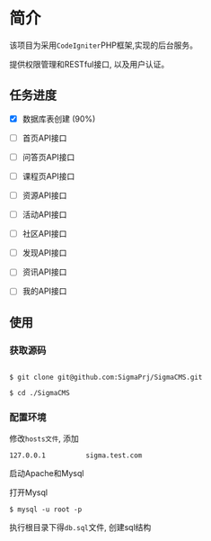 # 简介

该项目为采用`CodeIgniter`PHP框架,实现的后台服务。

提供权限管理和RESTful接口, 以及用户认证。



## 任务进度

- [x] 数据库表创建 (90%)
- [ ] 首页API接口
- [ ] 问答页API接口
- [ ] 课程页API接口
- [ ] 资源API接口
- [ ] 活动API接口
- [ ] 社区API接口
- [ ] 发现API接口
- [ ] 资讯API接口
- [ ] 我的API接口



## 使用

### 获取源码
```shell

$ git clone git@github.com:SigmaPrj/SigmaCMS.git 

$ cd ./SigmaCMS
```

### 配置环境

修改`hosts文件`, 添加

`127.0.0.1          sigma.test.com`

启动Apache和Mysql

打开Mysql

`$ mysql -u root -p`

执行根目录下得`db.sql`文件, 创建sql结构
